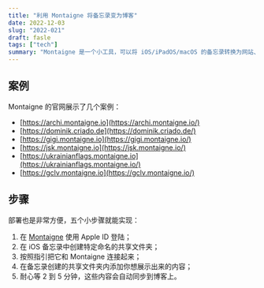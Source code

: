 ```yaml
---
title: "利用 Montaigne 将备忘录变为博客"
date: 2022-12-03
slug: "2022-021"
draft: fasle
tags: ["tech"]
summary: "Montaigne 是一个小工具，可以将 iOS/iPadOS/macOS 的备忘录转换为网站、博客，甚至作品展示网站。使用步骤非常简单，只需在 Montaigne 上使用 Apple ID 登录，创建特定命名的共享文件夹，按照指引连接起来，添加想展示的内容，等待几分钟即可同步到博客上。"
---
```


## 案例

Montaigne 的官网展示了几个案例：

- [https://archi.montaigne.io](https://archi.montaigne.io/)
- [https://dominik.criado.de](https://dominik.criado.de/)
- [https://gigi.montaigne.io](https://gigi.montaigne.io/)
- [https://jsk.montaigne.io](https://jsk.montaigne.io/)
- [https://ukrainianflags.montaigne.io](https://ukrainianflags.montaigne.io/)
- [https://gclv.montaigne.io](https://gclv.montaigne.io/)

## 步骤

部署也是非常方便，五个小步骤就能实现：

1. 在 [Montaigne](https://montaigne.io/) 使用 Apple ID 登陆；
2. 在 iOS 备忘录中创建特定命名的共享文件夹；
3. 按照指引把它和 Montaigne 连接起来；
4. 在备忘录创建的共享文件夹内添加你想展示出来的内容；
5. 耐心等 2 到 5 分钟，这些内容会自动同步到博客上。